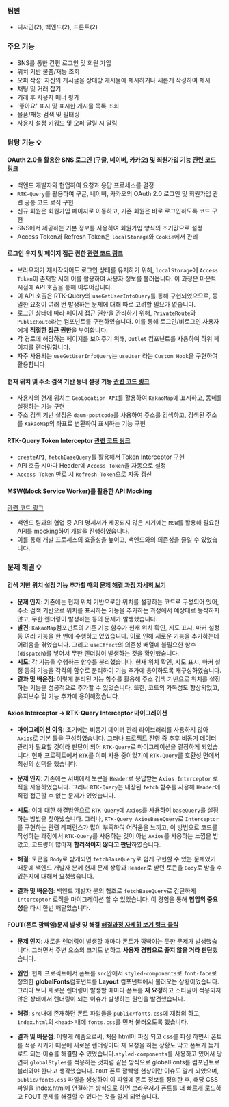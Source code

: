 ### 팀원
- 디자인(2), 백엔드(2), 프론트(2)

### 주요 기능
- SNS를 통한 간편 로그인 및 회원 가입
- 위치 기반 물품/재능 조회
- 오퍼 작성: 자신의 게시글을 상대방 게시물에 제시하거나 새롭게 작성하여 제시
- 채팅 및 거래 잡기
- 거래 후 사용자 매너 평가
- '좋아요' 표시 및 표시한 게시물 목록 조회
- 물품/재능 검색 및 필터링
- 사용자 설정 키워드 및 오퍼 달릴 시 알림

### 담당 기능 💡
#### OAuth 2.0을 활용한 SNS 로그인 (구글, 네이버, 카카오) 및 회원가입 기능 [관련 코드 링크](https://github.com/trade-market/trade-market-FE/blob/dev/src/store/api/authApiSlice.ts)
- 백엔드 개발자와 협업하여 요청과 응답 프로세스를 결정
- ```RTK-Query```를 활용하여 구글, 네이버, 카카오의 OAuth 2.0 로그인 및 회원가입 관련 공통 코드 로직 구현
- 신규 회원은 회원가입 페이지로 이동하고, 기존 회원은 바로 로그인하도록 코드 구현
- SNS에서 제공하는 기본 정보를 사용하여 회원가입 양식의 초기값으로 설정
- Access Token과 Refresh Token은 ```localStorage```와 ```Cookie```에서 관리
#### 로그인 유지 및 페이지 접근 권한 [관련 코드 링크](https://github.com/trade-market/trade-market-FE/blob/dev/src/components/PrivateRoute.tsx)
- 브라우저가 재시작되어도 로그인 상태를 유지하기 위해, ```localStorage```에 ```Access Token```이 존재할 시에 이를 활용하여 사용자 정보를 불러옵니다. 이 과정은 마운트 시점에 API 호출을 통해 이루어집니다.
- 이 API 호출은 RTK-Query의 ```useGetUserInfoQuery```를 통해 구현되었으므로, 동일한 요청이 여러 번 발생하는 문제에 대해 따로 고려할 필요가 없습니다.
- 로그인 상태에 따라 페이지 접근 권한을 관리하기 위해, ```PrivateRoute```와 ```PublicRoute```라는 컴포넌트를 구현하였습니다. 이를 통해 로그인/비로그인 사용자에게 **적절한 접근 권한**을 부여합니다.
- 각 경로에 해당하는 페이지를 보여주기 위해, ```Outlet``` 컴포넌트를 사용하여 하위 페이지를 렌더링합니다.
- 자주 사용되는 ```useGetUserInfoQuery```는 ```useUser``` 라는 ```Custom Hook```을 구현하여 활용합니다
#### 현재 위치 및 주소 검색 기반 동네 설정 기능 [관련 코드 링크](https://github.com/trade-market/trade-market-FE/blob/dev/src/components/common/ProfileSetupForm/KakaoMap/KakaoMap.tsx)
- 사용자의 현재 위치는 ```GeoLocation API```를 활용하여 ```KakaoMap```에 표시하고, 동네를 설정하는 기능 구현
- 주소 검색 기반 설정은 ```daum-postcode```를 사용하여 주소를 검색하고, 검색된 주소를 ```KakaoMap```의 좌표로 변환하여 표시하는 기능 구현
#### RTK-Query Token Interceptor [관련 코드 링크](https://github.com/trade-market/trade-market-FE/blob/dev/src/store/api/apiSlice.ts)
- ```createAPI```, ```fetchBaseQuery```를 활용해서 Token Interceptor 구현
- API 호출 시마다 Header에 ```Access Token```을 자동으로 설정
- ```Access Token``` 만료 시 ```Refresh Token```으로 자동 갱신
#### MSW(Mock Service Worker)를 활용한 API Mocking
[관련 코드 링크](https://github.com/trade-market/trade-market-FE/blob/dev/src/mocks/handlers.ts)
- 백엔드 팀과의 협업 중 API 명세서가 제공되지 않은 시기에는 ```MSW```를 활용해 필요한 API를 mocking하여 개발을 진행하였습니다.
- 이를 통해 개발 프로세스의 효율성을 높이고, 백엔드와의 의존성을 줄일 수 있었습니다.

### 문제 해결 💡
#### 검색 기반 위치 설정 기능 추가할 때의 문제 [해결 과정 자세히 보기](https://dot-amber-1d1.notion.site/b27fd90a02084d8993156a5c6e124397?pvs=4)
- **문제 인지**: 기존에는 현재 위치 기반으로만 위치를 설정하는 코드로 구성되어 있어, 주소 검색 기반으로 위치를 표시하는 기능을 추가하는 과정에서 예상대로 동작하지 않고, 무한 렌더링이 발생하는 등의 문제가 발생했습니다. 
- **발견**: ```KakaoMap```컴포넌트의 기존 기능 함수가 현재 위치 확인, 지도 표시, 마커 설정 등 여러 기능을 한 번에 수행하고 있었습니다. 이로 인해 새로운 기능을 추가하는데 어려움을 겪었습니다.
그리고 ```useEffect```의 의존성 배열에 불필요한 함수(```dispatch```)를 넣어서 무한 렌더링이 발생하는 것을 확인했습니다.
- **시도**: 각 기능을 수행하는 함수를 분리했습니다. 현재 위치 확인, 지도 표시, 마커 설정 등의 기능을 각각의 함수로 분리하여 기능 추가에 용이하도록 재구성하였습니다.
- **결과 및 배운점**: 이렇게 분리된 기능 함수를 활용해 주소 검색 기반으로 위치를 설정하는 기능을 성공적으로 추가할 수 있었습니다. 또한, 코드의 가독성도 향상되었고, 유지보수 및 기능 추가에 용이해졌습니다.

#### Axios Interceptor -> RTK-Query Interceptor 마이그레이션
- **마이그레이션 이유**: 초기에는 비동기 데이터 관리 라이브러리를 사용하지 않아 ```Axios```로 기본 틀을 구성하였습니다. 그러나 프로젝트 진행 중 추후 비동기 데이터 관리가 필요할 것이라 판단이 되어 ```RTK-Query```로 마이그레이션을 결정하게 되었습니다. 현재 프로젝트에서 ```RTK```를 이미 사용 중이었기에 ```RTK-Query```를 호환성 면에서 최선의 선택을 했습니다.

- **문제 인지**: 기존에는 서버에서 토큰을 ```Header```로 응답받는 ```Axios Interceptor``` 로직을 사용하였습니다. 그러나 ```RTK-Query```는 내장된 ```fetch``` 함수를 사용해 ```Header```에 직접 접근할 수 없는 문제가 있었습니다.

- **시도**: 이에 대한 해결방안으로 ```RTK-Query```에 ```Axios```를 사용하여 ```baseQuery```를 설정하는 방법을 찾아냈습니다. 그러나, ```RTK-Query AxiosBaseQuery```로 ```Interceptor```를 구현하는 관련 레퍼런스가 많이 부족하여 어려움을 느끼고, 이 방법으로 코드를 작성하는 과정에서 ```RTK-Query```를 사용하는 것이 아닌 ```Axios```를 사용하는 느낌을 받았고, 코드량이 많아져 **합리적이지 않다고 판단**하였습니다. 

- **해결**: 토큰을 ```Body```로 받게되면 ```fetchBaseQuery```로 쉽게 구현할 수 있는 문제였기 때문에 백엔드 개발자 분께 현재 문제 상황과 ```Header```로 받던 토큰을 ```Body```로 받을 수 있는지에 대해서 요청했습니다.

- **결과 및 배운점**: 백엔드 개발자 분의 협조로 ```fetchBaseQuery```로 간단하게 ```Interceptor``` 로직을 마이그레이션 할 수 있었습니다. 이 경험을 통해 **협업의 중요성**을 다시 한번 깨달았습니다.

#### FOUT(폰트 깜빡임)문제 발생 및 해결 [해결과정 자세히 보기 링크 클릭](https://dot-amber-1d1.notion.site/FOUT-6618ab9ac37f408d98bfe275643bb960)
- **문제 인지**: 새로운 렌더링이 발생할 때마다 폰트가 깜빡이는 듯한 문제가 발생했습니다. 그러면서 주변 요소의 크기도 변하고 **사용자 경험으로 좋지 않을 거라 판단**했습니다.

- **원인**: 현재 프로젝트에서 폰트를 ```src```안에서 ```styled-components```로 ```font-face```로 정의한 **globalFonts**컴포넌트를 **Layout** 컴포넌트에서 불러오는 상황이었습니다.
그러다 보니 새로운 렌더링이 발생할 때마다 폰트를 **재 요청**하고 스타일이 적용되지 않은 상태에서 렌더링이 되는 이슈가 발생하는 원인을 발견했습니다.

- **해결**: ```src```내에 존재하던 폰트 파일들을 ```public/fonts.css```에 재정의 하고, ```index.html```의 ```<head>``` 내에 ```fonts.css```를 먼저 불러오도록 했습니다.

- **결과 및 배운점**: 이렇게 해줌으로써, 처음 html이 파싱 되고 css를 파싱 하면서 폰트를 적용 시키기 때문에 새로운 렌더링마다 재 요청을 하는 상황도 막고 폰트가 늦게 로드 되는 이슈를 해결할 수 있었습니다.```styled-components```를 사용하고 있어서 당연히 ```globalStyles```를 적용하는 것처럼 같은 방식으로 globalFonts를 컴포넌트로 불러와야 한다고 생각했습니다.
```FOUT``` 폰트 깜빡임 현상이란 이슈도 알게 되었으며, ```public/fonts.css``` 파일을 생성하여 이 파일에 폰트 정보를 정의한 후, 해당 CSS 파일을 index.html에 연결하는 방식으로 하면 브라우저가 폰트를 더 빠르게 로드하고 FOUT 문제를 해결할 수 있다는 것을 알게 되었습니다.